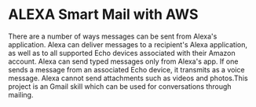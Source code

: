 #  ALEXA Smart Mail with AWS
There are a number of ways messages can be sent from Alexa's application. Alexa can deliver messages to a recipient's Alexa application, as well as to all   supported Echo devices associated with their Amazon account. Alexa can send typed messages only from Alexa's app. If one sends a message from an associated Echo device, it transmits as a voice message. Alexa cannot send attachments such as videos and photos.This project is an Gmail skill which can be used for conversations through mailing.
